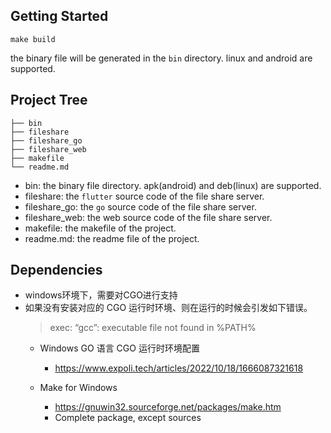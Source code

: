 ## Getting Started
```shell
make build
```
the binary file will be generated in the `bin` directory. linux and android are supported.


## Project Tree
```
├── bin
├── fileshare
├── fileshare_go
├── fileshare_web
├── makefile
└── readme.md
```
- bin: the binary file directory. apk(android) and deb(linux) are supported.
- fileshare: the `flutter` source code of the file share server.
- fileshare_go: the `go` source code of the file share server.
- fileshare_web: the web source code of the file share server.
- makefile: the makefile of the project.
- readme.md: the readme file of the project.

## Dependencies
- windows环境下，需要对CGO进行支持
- 如果没有安装对应的 CGO 运行时环境、则在运行的时候会引发如下错误。
  > exec: “gcc”: executable file not found in %PATH%
  - Windows GO 语言 CGO 运行时环境配置
      - https://www.expoli.tech/articles/2022/10/18/1666087321618
        
  - Make for Windows
      - https://gnuwin32.sourceforge.net/packages/make.htm
      - Complete package, except sources